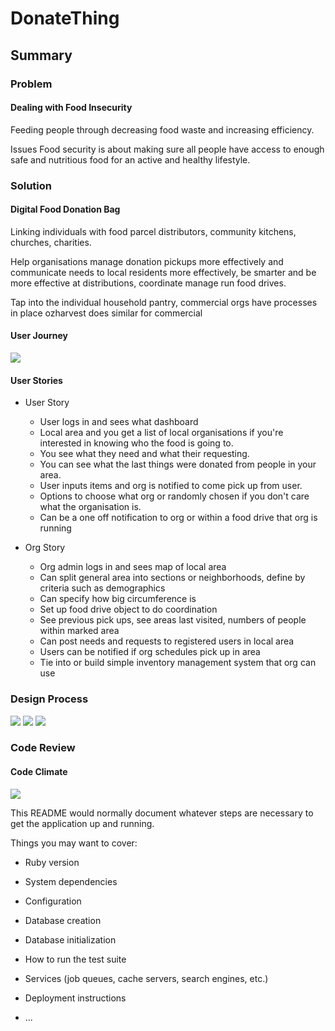 # DonateThing

## Summary
### Problem
#### Dealing with Food Insecurity

Feeding people through decreasing food waste and increasing efficiency.

Issues
Food security is about making sure all people have access to enough safe and nutritious food for an active and healthy lifestyle.


### Solution
#### Digital Food Donation Bag

Linking individuals with food parcel distributors, community kitchens, churches, charities.

Help organisations manage donation pickups more effectively and communicate needs to local residents more effectively, be smarter and be more effective at distributions, coordinate manage run food drives.

Tap into the individual household pantry, commercial orgs have processes in place ozharvest does similar for commercial


#### User Journey
<img src="http://res.cloudinary.com/ethankhoa/image/upload/v1493167494/Screen_Shot_2017-04-26_at_10.44.07_AM_bnlhqb.png">

#### User Stories

- User Story
  - User logs in and sees what dashboard
  - Local area and you get a list of local organisations if you're interested in knowing who the food is going to.
  - You see what they need and what their requesting.
  - You can see what the last things were donated from people in your area.
  - User inputs items and org is notified to come pick up from user.
  - Options to choose what org or randomly chosen if you don't care what the organisation is.
  - Can be a one off notification to org or within a food drive that org is running

- Org Story
  - Org admin logs in and sees map of local area
  - Can split general area into sections or neighborhoods, define by criteria such as demographics
  - Can specify how big circumference is
  - Set up food drive object to do coordination
  - See previous pick ups, see areas last visited, numbers of people within marked area
  - Can post needs and requests to registered users in local area
  - Users can be notified if org schedules pick up in area
  - Tie into or build simple inventory management system that org can use

### Design Process
<img src="http://res.cloudinary.com/ethankhoa/image/upload/v1493167364/Office_Lens_20170411-154116_rivmhg.jpg">
<img src="http://res.cloudinary.com/ethankhoa/image/upload/v1493167173/Screen_Shot_2017-04-26_at_10.38.36_AM_iponxq.png">

<img src="http://res.cloudinary.com/ethankhoa/image/upload/v1493167271/Screen_Shot_2017-04-26_at_10.40.45_AM_vrqoor.png">



### Code Review

#### Code Climate
<img src="https://res.cloudinary.com/ethankhoa/image/upload/t_media_lib_thumb/v1493176414/Screen_Shot_2017-04-26_at_1.13.04_PM_p7p9xk.png">

This README would normally document whatever steps are necessary to get the
application up and running.

Things you may want to cover:

* Ruby version

* System dependencies

* Configuration

* Database creation

* Database initialization

* How to run the test suite

* Services (job queues, cache servers, search engines, etc.)

* Deployment instructions

* ...
